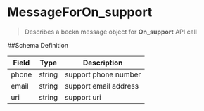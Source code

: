# MessageForOn_support

> Describes a beckn message object for **On_support** API call

##Schema Definition

| **Field** | **Type** | **Description**       |
| --------- | -------- | --------------------- |
| phone     | string   | support phone number  |
| email     | string   | support email address |
| uri       | string   | support uri           |
